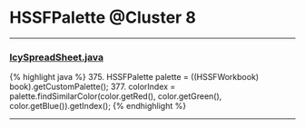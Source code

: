 # HSSFPalette @Cluster 8

***

### [IcySpreadSheet.java](https://searchcode.com/codesearch/view/103223911/)
{% highlight java %}
375. HSSFPalette palette = ((HSSFWorkbook) book).getCustomPalette();
377. colorIndex = palette.findSimilarColor(color.getRed(), color.getGreen(), color.getBlue()).getIndex();
{% endhighlight %}

***

